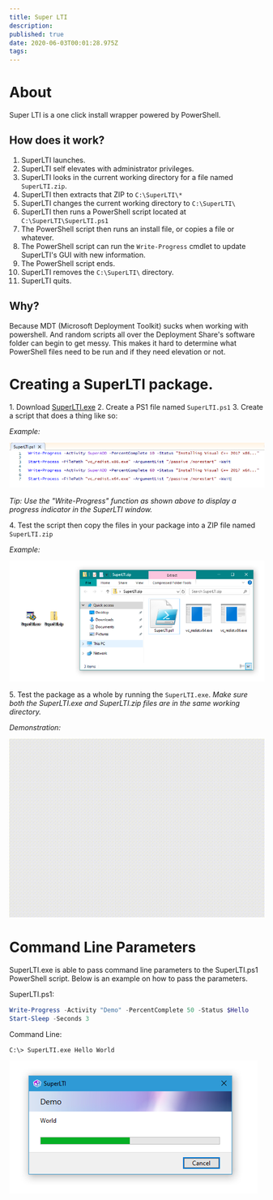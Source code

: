 ```yaml
---
title: Super LTI
description: 
published: true
date: 2020-06-03T00:01:28.975Z
tags: 
---
```


# About

Super LTI is a one click install wrapper powered by PowerShell.

## How does it work?

1. SuperLTI launches.
2. SuperLTI self elevates with administrator privileges.
3. SuperLTI looks in the current working directory for a file named `SuperLTI.zip`.
4. SuperLTI then extracts that ZIP to `C:\SuperLTI\*`
5. SuperLTI changes the current working directory to `C:\SuperLTI\`
6. SuperLTI then runs a PowerShell script located at `C:\SuperLTI\SuperLTI.ps1`
7. The PowerShell script then runs an install file, or copies a file or whatever.
8. The PowerShell script can run the `Write-Progress` cmdlet to update SuperLTI's GUI with new information.
9. The PowerShell script ends.
10. SuperLTI removes the `C:\SuperLTI\` directory.
11. SuperLTI quits.

## Why?

Because MDT (Microsoft Deployment Toolkit) sucks when working with powershell. And random scripts all over the Deployment Share's software folder can begin to get messy. This makes it hard to determine what PowerShell files need to be run and if they need elevation or not.

# Creating a SuperLTI package.

1\. Download [SuperLTI.exe](https://github.com/belowaverage-org/SuperLTI/releases)
2\. Create a PS1 file named `SuperLTI.ps1`
3\. Create a script that does a thing like so:

*Example:*

![1.png](/assets/software/supersuite/superlti/1.png)

*Tip: Use the "Write-Progress" function as shown above to display a progress indicator in the SuperLTI window.*

4\. Test the script then copy the files in your package into a ZIP file named `SuperLTI.zip`

*Example:*

![2.png](/assets/software/supersuite/superlti/2.png)

5\. Test the package as a whole by running the `SuperLTI.exe`. *Make sure both the SuperLTI.exe and SuperLTI.zip files are in the same working directory.*

*Demonstration:*

![superlti.gif](/assets/software/supersuite/superlti/superlti.gif)

# Command Line Parameters

SuperLTI.exe is able to pass command line parameters to the SuperLTI.ps1 PowerShell script. Below is an example on how to pass the parameters.

SuperLTI.ps1:

```powershell
Write-Progress -Activity "Demo" -PercentComplete 50 -Status $Hello
Start-Sleep -Seconds 3
```

Command Line:

```
C:\> SuperLTI.exe Hello World
```

![helloworld.png](/assets/software/supersuite/superlti/helloworld.png)

